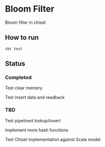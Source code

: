 # Bloom Filter

Bloom filter in chisel

## How to run
```sbt test```

## Status
### Completed
Test clear memory

Test insert data and readback

### TBD

Test pipelined lookup/insert

Implement more hash functions

Test Chisel implementation against Scala model
